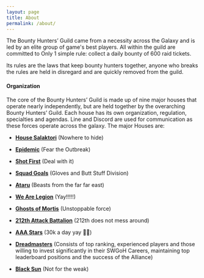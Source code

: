 ```yaml
---
layout: page
title: About
permalink: /about/
---
```

The Bounty Hunters’ Guild came from a necessity across the Galaxy and is led by an elite group of game's best players. All within the guild are committed to Only 1 simple rule: collect a daily bounty of 600 raid tickets. 

Its rules are the laws that keep bounty hunters together, anyone who breaks the rules are held in disregard and are quickly removed from the guild.

#### Organization

The core of the Bounty Hunters’ Guild is made up of nine major houses that operate nearly independently, but are held together by the overarching Bounty Hunters’ Guild. Each house has its own organization, regulation, specialties and agendas. Line and Discord are used for communication as these forces operate across the galaxy. The major Houses are:

* <a href="https://swgoh.gg/g/9149/bhg-house-salaktori/" target="_blank"><B>House Salaktori</B></a> (Nowhere to hide)

* [<B>Epidemic</B>](https://swgoh.gg/g/9902/bhg-epidemic/) (Fear the Outbreak)

* [<B>Shot First</B>](https://swgoh.gg/g/1504/bhg-shot-first/) (Deal with it)

* [<B>Squad Goals</B>](https://swgoh.gg/g/13295/bhg-squad-g0als/) (Gloves and Butt Stuff Division)

* [<B>Ataru</B>](https://swgoh.gg/g/1224/bhg-ataru/) (Beasts from the far far east)

* [<B>We Are Legion</B>](https://swgoh.gg/g/7343/bhg-we-are-legion/) (Yay!!!!!)

* [<B>Ghosts of Mortis</B>](https://swgoh.gg/g/16188/bhg-ghosts-of-mortis/) (Unstoppable force)

* [<B>212th Attack Battalion</B>](https://swgoh.gg/g/14933/bhg-212th/) (212th does not mess around)

* [<B>AAA Stars</B>](https://swgoh.gg/g/1580/bhg-aaa-stars/) (30k a day yay 😬😉)

* [<B>Dreadmasters</B>](https://swgoh.gg/g/34/bhg-dreadmasters/) (Consists of top ranking, experienced players and those willing to invest significantly in their SWGoH Careers, maintaining top leaderboard positions and the success of the Alliance)

* [<B>Black Sun</B>](https://swgoh.gg/g/10721/bhg-black-sun/) (Not for the weak)

